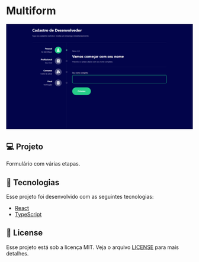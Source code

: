 # Multiform
<img src="src/assets/cover.png" alt="cover" />

## 💻 Projeto
Formulário com várias etapas.

## 🧪 Tecnologias
Esse projeto foi desenvolvido com as seguintes tecnologias:

- [React](https://reactjs.org)
- [TypeScript](https://www.typescriptlang.org/)

## 📝 License

Esse projeto está sob a licença MIT. Veja o arquivo [LICENSE](LICENSE.md) para mais detalhes.
